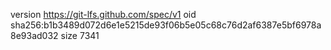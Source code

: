 version https://git-lfs.github.com/spec/v1
oid sha256:b1b3489d072d6e1e5215de93f06b5e05c68c76d2af6387e5bf6978a8e93ad032
size 7341
